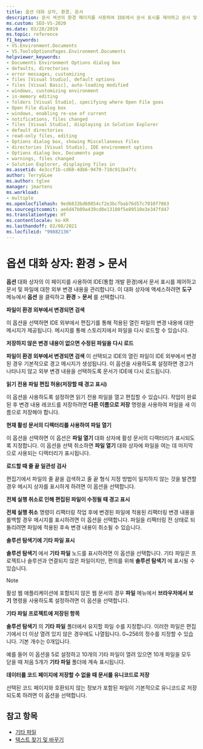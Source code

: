 ```yaml
---
title: 옵션 대화 상자, 환경, 문서
description: 문서 섹션의 환경 페이지를 사용하여 IDE에서 문서 표시를 제어하고 문서 및 파일의 외부 변경 내용을 관리하는 방법을 알아봅니다.
ms.custom: SEO-VS-2020
ms.date: 03/28/2019
ms.topic: reference
f1_keywords:
- VS.Environment.Documents
- VS.ToolsOptionsPages.Environment.Documents
helpviewer_keywords:
- Documents Environment Options dialog box
- defaults, directories
- error messages, customizing
- files [Visual Studio], default options
- files [Visual Basic], auto-loading modified
- windows, customizing environment
- in-memory editing
- folders [Visual Studio], specifying where Open File goes
- Open File dialog box
- windows, enabling re-use of current
- notifications, files changed
- files [Visual Studio], displaying in Solution Explorer
- default directories
- read-only files, editing
- Options dialog box, showing Miscellaneous Files
- directories [Visual Studio], IDE environment options
- Options dialog box, Documents page
- warnings, files changed
- Solution Explorer, displaying files in
ms.assetid: 4e3ccf1b-cd68-4db6-9470-710c911b47fc
author: TerryGLee
ms.author: tglee
manager: jmartens
ms.workload:
- multiple
ms.openlocfilehash: 9ed6833bd60854cf2e3bcfbab76d57c7010f7863
ms.sourcegitcommit: ae6d47b09a439cd0e13180f5e89510e3e347fd47
ms.translationtype: HT
ms.contentlocale: ko-KR
ms.lasthandoff: 02/08/2021
ms.locfileid: "99882136"
---
```

# <a name="options-dialog-box-environment--documents"></a>옵션 대화 상자: 환경 \> 문서

**옵션** 대화 상자의 이 페이지를 사용하여 IDE(통합 개발 환경)에서 문서 표시를 제어하고 문서 및 파일에 대한 외부 변경 내용을 관리합니다. 이 대화 상자에 액세스하려면 **도구** 메뉴에서 **옵션** 을 클릭하고 **환경** > **문서** 를 선택합니다.

**파일이 환경 외부에서 변경되면 검색**

이 옵션을 선택하면 IDE 외부에서 편집기를 통해 적용된 열린 파일의 변경 내용에 대한 메시지가 제공됩니다. 메시지를 통해 스토리지에서 파일을 다시 로드할 수 있습니다.

**저장하지 않은 변경 내용이 없으면 수정된 파일을 다시 로드**

**파일이 환경 외부에서 변경되면 검색** 이 선택되고 IDE의 열린 파일이 IDE 외부에서 변경된 경우 기본적으로 경고 메시지가 생성됩니다. 이 옵션을 사용하도록 설정하면 경고가 나타나지 않고 외부 변경 내용을 선택하도록 문서가 IDE에 다시 로드됩니다.

**읽기 전용 파일 편집 허용(저장할 때 경고 표시)**

이 옵션을 사용하도록 설정하면 읽기 전용 파일을 열고 편집할 수 있습니다. 작업이 완료된 후 변경 내용 레코드를 저장하려면 **다른 이름으로 저장** 명령을 사용하여 파일을 새 이름으로 저장해야 합니다.

**현재 활성 문서의 디렉터리를 사용하여 파일 열기**

이 옵션을 선택하면 이 옵션은 **파일 열기** 대화 상자에 활성 문서의 디렉터리가 표시되도록 지정합니다. 이 옵션을 선택 취소하면 **파일 열기** 대화 상자에 파일을 여는 데 마지막으로 사용되는 디렉터리가 표시됩니다.

**로드할 때 줄 끝 일관성 검사**

편집기에서 파일의 줄 끝을 검색하고 줄 끝 형식 지정 방법이 일치하지 않는 것을 발견할 경우 메시지 상자를 표시하게 하려면 이 옵션을 선택합니다.

**전체 실행 취소로 인해 편집된 파일이 수정될 때 경고 표시**

**전체 실행 취소** 명령이 리팩터링 작업 후에 변경된 파일에 적용된 리팩터링 변경 내용을 롤백할 경우 메시지를 표시하려면 이 옵션을 선택합니다. 파일을 리팩터링 전 상태로 되돌리려면 파일에 적용된 후속 변경 내용이 취소될 수 있습니다.

**솔루션 탐색기에 기타 파일 표시**

**솔루션 탐색기** 에서 **기타 파일** 노드를 표시하려면 이 옵션을 선택합니다. 기타 파일은 프로젝트나 솔루션과 연결되지 않은 파일이지만, 편의를 위해 **솔루션 탐색기** 에 표시될 수 있습니다.

> [!NOTE]
> 활성 웹 애플리케이션에 포함되지 않은 웹 문서의 경우 **파일** 메뉴에서 **브라우저에서 보기** 명령을 사용하도록 설정하려면 이 옵션을 선택합니다.

**기타 파일 프로젝트에 저장된 항목**

**솔루션 탐색기** 의 **기타 파일** 폴더에서 유지할 파일 수를 지정합니다. 이러한 파일은 편집기에서 더 이상 열려 있지 않은 경우에도 나열됩니다. 0~256의 정수를 지정할 수 있습니다. 기본 개수는 0개입니다.

예를 들어 이 옵션을 5로 설정하고 10개의 기타 파일이 열려 있으면 10개 파일을 모두 닫을 때 처음 5개가 **기타 파일** 폴더에 계속 표시됩니다.

**데이터를 코드 페이지에 저장할 수 없을 때 문서를 유니코드로 저장**

선택된 코드 페이지와 호환되지 않는 정보가 포함된 파일이 기본적으로 유니코드로 저장되도록 하려면 이 옵션을 선택합니다.

## <a name="see-also"></a>참고 항목

- [기타 파일](../../ide/reference/miscellaneous-files.md)
- [텍스트 찾기 및 바꾸기](../../ide/finding-and-replacing-text.md)
